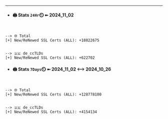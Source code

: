 

---
- #### 🖨️ **Stats** `24Hr`⏲️ ➼ 2024_11_02
```console


--> 🌐 Total
[+] New/ReNewed SSL Certs (ALL): +18822675


--> 🇩🇪 de_ccTLDs
[+] New/ReNewed SSL Certs (ALL): +622702

```

- #### 🖨️ **Stats** `7Days`⏲️ ➼ 2024_11_02 <--> 2024_10_26
```console


--> 🌐 Total
[+] New/ReNewed SSL Certs (ALL): +128778100


--> 🇩🇪 de_ccTLDs
[+] New/ReNewed SSL Certs (ALL): +4154134

```

